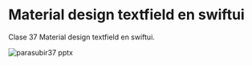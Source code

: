 # Material design textfield en swiftui
Clase 37 Material design textfield en swiftui.

![parasubir37 pptx](https://github.com/user-attachments/assets/cbeb5ebc-365b-49a0-b4b2-a8dda4b30292)
